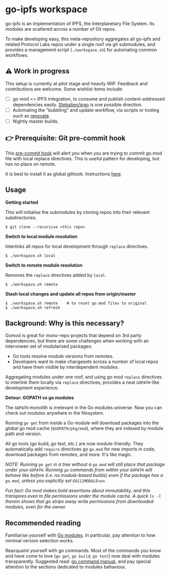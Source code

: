 # go-ipfs workspace

go-ipfs is an implementation of IPFS, the Interplanetary File System. Its
modules are scattered across a number of Git repos.

To make developing easy, this meta-repository aggregates all go-ipfs and
related Protocol Labs repos under a single roof via git submodules, and
provides a management script (`./workspace.sh`) for automating common workflows.

## ⚠️ Work in progress

This setup is currently at pilot stage and heavily WIP. Feedback and
contributions are welcome. Some wishlist items include:

- [ ] go mod <> IPFS integration, to consume and publish content-addressed
  dependencies easily. [Stebalien/ipgo](https://github.com/Stebalien/ipgo) is
  one possible direction.
- [ ] Automating the "bubbling" and update workflow, via scripts or tooling
  such as [renovate](https://renovatebot.com).
- [ ] Nightly master builds.

## 👉 Prerequisite: Git pre-commit hook

This [pre-commit
hook](https://gist.github.com/Kubuxu/3fc5639db27f4b072b33a84b51048ff8) will
alert you when you are trying to commit go.mod file with local replace
directives. This is useful pattern for developing, but has no place on remote.

It is best to install it as global githook. Instructions
[here](https://stackoverflow.com/questions/1977610/change-default-git-hooks/37293001#37293001).
 
## Usage

**Getting started**

This will initialise the submodules by cloning repos into their relevant
subdirectories.

```
$ git clone --recursive <this repo>
```

**Switch to local module resolution**

Interlinks all repos for local development through `replace` directives.

```
$ ./workspace.sh local
```

**Switch to remote module resolution**

Removes the `replace` directives added by `local`.

```
$ ./workspace.sh remote
```

**Stash local changes and update all repos from origin/master**

```
$ ./workspace.sh remote    # to reset go.mod files to original
$ ./workspace.sh refresh
```

## Background: Why is this necessary?

Gomod is great for mono-repo projects that depend on 3rd party dependencies,
but there are some challenges when working with an intervowen set of
modularised packages:

* Go tools resolve module versions from remotes.
* Developers want to make changesets across a number of local repos and have
  them visible by interdependent modules.

Aggregating modules under one roof, and using go mod `replace` directives to
interlink them locally via `replace` directives, provides a neat `GOPATH`-like
development experience.

**Detour: GOPATH vs go modules**

The `GOPATH` monolith is irrelevant in the Go modules universe. Now you can
check out modules anywhere in the filesystem.

Running `go get` from inside a Go module will download packages into the global
go mod cache (`$GOPATH/pkg/mod`), where they are indexed by module path and
version.

All go tools (go build, go test, etc.) are now module-friendly. They
automatically add `require` directives go `go.mod` for new imports in code,
download packages from remotes, and more. It's like magic.

_NOTE: Running `go get` in a tree without a `go.mod` will still place that
package under your `GOPATH`. Running `go` commands from within your `GOPATH`
will behave like before (i.e. no module-based builds) even if the package has a
`go.mod`, unless you explicitly set `GO111MODULE=on`._

_Fun fact: Go mod makes bold assertions about immutability, and this transpires
even to file permissions under the module cache. A quick `ls -l` therein shows
that go strips away write permissions from downloaded modules, even for the
owner._

## Recommended reading

Familiarise yourself with [Go
modules](https://github.com/golang/go/wiki/Modules). In particular, pay
attention to how minimal version selection works.

Reacquaint yourself with go commands. Most of the commands you know and have
come to love (`go get`, `go build`, `go test`) now deal with modules
transparently. Suggested read: [go command manual](https://golang.org/cmd/go/),
and pay special attention to the sections dedicated to modules behaviour.
